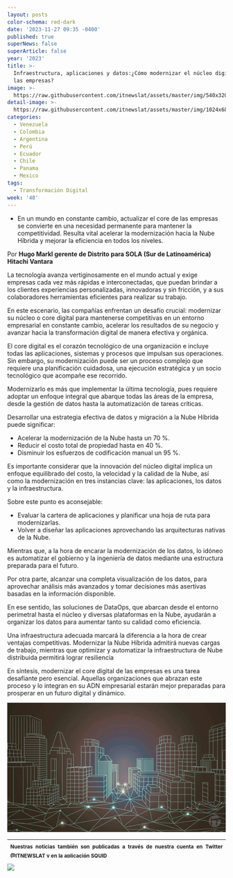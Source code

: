```yaml
---
layout: posts
color-schema: red-dark
date: '2023-11-27 09:35 -0400'
published: true
superNews: false
superArticle: false
year: '2023'
title: >-
  Infraestructura, aplicaciones y datos:¿Cómo modernizar el núcleo digital de
  las empresas?
image: >-
  https://raw.githubusercontent.com/itnewslat/assets/master/img/540x320/infraestructura-digital-p.jpg
detail-image: >-
  https://raw.githubusercontent.com/itnewslat/assets/master/img/1024x680/infraestructura-digital-g.jpg
categories:
  - Venezuela
  - Colombia
  - Argentina
  - Perú
  - Ecuador
  - Chile
  - Panama
  - Mexico
tags:
  - Transformación Digital
week: '48'
---
```

- En un mundo en constante cambio, actualizar el core de las empresas se convierte en una necesidad permanente para mantener la competitividad. Resulta vital acelerar la modernización hacia la Nube Híbrida y mejorar la eficiencia en todos los niveles.

Por **Hugo Markl gerente de Distrito para SOLA (Sur de Latinoamérica) Hitachi Vantara**

La tecnología avanza vertiginosamente en el mundo actual y exige empresas cada vez más rápidas e interconectadas, que puedan brindar a los clientes experiencias personalizadas, innovadoras y sin fricción, y a sus colaboradores herramientas eficientes para realizar su trabajo.

En este escenario, las compañías enfrentan un desafío crucial: modernizar su núcleo o core digital para mantenerse competitivas en un entorno empresarial en constante cambio, acelerar los resultados de su negocio y avanzar hacia la transformación digital de manera efectiva y orgánica.

El core digital es el corazón tecnológico de una organización e incluye todas las aplicaciones, sistemas y procesos que impulsan sus operaciones. Sin embargo, su modernización puede ser un proceso complejo que requiere una planificación cuidadosa, una ejecución estratégica y un socio tecnológico que acompañe ese recorrido.

Modernizarlo es más que implementar la última tecnología, pues requiere adoptar un enfoque integral que abarque todas las áreas de la empresa, desde la gestión de datos hasta la automatización de tareas críticas.

Desarrollar una estrategia efectiva de datos y migración a la Nube Híbrida puede significar:

- Acelerar la modernización de la Nube hasta un 70 %.
- Reducir el costo total de propiedad hasta en 40 %.
- Disminuir los esfuerzos de codificación manual un 95 %.

Es importante considerar que la innovación del núcleo digital implica un enfoque equilibrado del costo, la velocidad y la calidad de la Nube, así como la modernización en tres instancias clave: las aplicaciones, los datos y la infraestructura.

Sobre este punto es aconsejable:

- Evaluar la cartera de aplicaciones y planificar una hoja de ruta para modernizarlas.
- Volver a diseñar las aplicaciones aprovechando las arquitecturas nativas de la Nube.

Mientras que, a la hora de encarar la modernización de los datos, lo idóneo es automatizar el gobierno y la ingeniería de datos mediante una estructura preparada para el futuro.

Por otra parte, alcanzar una completa visualización de los datos, para aprovechar análisis más avanzados y tomar decisiones más asertivas basadas en la información disponible.

En ese sentido, las soluciones de DataOps, que abarcan desde el entorno perimetral hasta el núcleo y diversas plataformas en la Nube, ayudarán a organizar los datos para aumentar tanto su calidad como eficiencia.

Una infraestructura adecuada marcará la diferencia a la hora de crear ventajas competitivas. Modernizar la Nube Híbrida admitirá nuevas cargas de trabajo, mientras que optimizar y automatizar la infraestructura de Nube distribuida permitirá lograr resiliencia

En síntesis, modernizar el core digital de las empresas es una tarea desafiante pero esencial. Aquellas organizaciones que abrazan este proceso y lo integran en su ADN empresarial estarán mejor preparadas para prosperar en un futuro digital y dinámico.

![](https://raw.githubusercontent.com/itnewslat/assets/master/img/540x320/infraestructura-digital-p.jpg)

<table style="height: 42px;" width="569">
<tbody>
<tr>
<td style="text-align: justify;"><sub><strong>Nuestras noticias también son publicadas a través de nuestra cuenta en Twitter <a href="https://twitter.com/itnewslat?lang=es">@ITNEWSLAT</a> y en la aplicación <a href="https://squidapp.co/en/">SQUID</a></strong></sub></td>
</tr>
</tbody>
</table>

<img src="https://tracker.metricool.com/c3po.jpg?hash=56f88a41e39ab42c063cc51676587a04"/>

